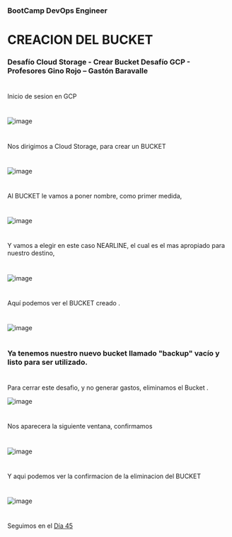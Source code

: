 ### BootCamp DevOps Engineer	
#

# CREACION DEL BUCKET


### Desafío Cloud Storage - Crear Bucket  Desafío  GCP -  Profesores Gino Rojo – Gastón Baravalle

#

Inicio de sesion en GCP 

#
![image](https://user-images.githubusercontent.com/96561825/173637682-caece3a0-709a-40fb-8c7e-94f2e0667427.png)
#

Nos dirigimos a Cloud Storage, para crear un BUCKET

#
![image](https://user-images.githubusercontent.com/96561825/173637730-8ea4e5e4-f9f9-4d6c-816d-a3bcab3cb0de.png)
#

Al BUCKET le vamos a poner nombre, como primer medida,
#
![image](https://user-images.githubusercontent.com/96561825/173637777-0678f266-4d17-4fd2-acc2-ba161205cf01.png)
#


Y vamos a elegir en este caso NEARLINE, el cual es el mas apropiado para nuestro destino,

#
![image](https://user-images.githubusercontent.com/96561825/173637823-2d513f58-ca42-49a8-ac5b-3b5be43fa08a.png)
#


Aquí podemos ver el BUCKET creado .
#
![image](https://user-images.githubusercontent.com/96561825/173637857-afaeadea-72da-4ad9-bc05-7d9606266d8b.png)
#


### Ya tenemos nuestro nuevo bucket llamado "backup" vacío y listo para ser utilizado.



#
#
#

Para cerrar este desafio, y no generar gastos, eliminamos el Bucket .

![image](https://user-images.githubusercontent.com/96561825/173637913-f4dd5ad3-4291-4981-9628-5ef8f996d44c.png)

#

Nos aparecera la siguiente ventana, confirmamos

#
![image](https://user-images.githubusercontent.com/96561825/173637963-d9aa8ef4-d5be-4e2c-8a6b-968a05cb6df4.png)
#


Y aqui podemos ver la confirmacion de la eliminacion del BUCKET 
#
![image](https://user-images.githubusercontent.com/96561825/173638026-e6b06756-f5f2-4aea-b1d3-a982119ea193.png)
#

#
#
#
#
#
Seguimos en el [Día 45](day45.md)
